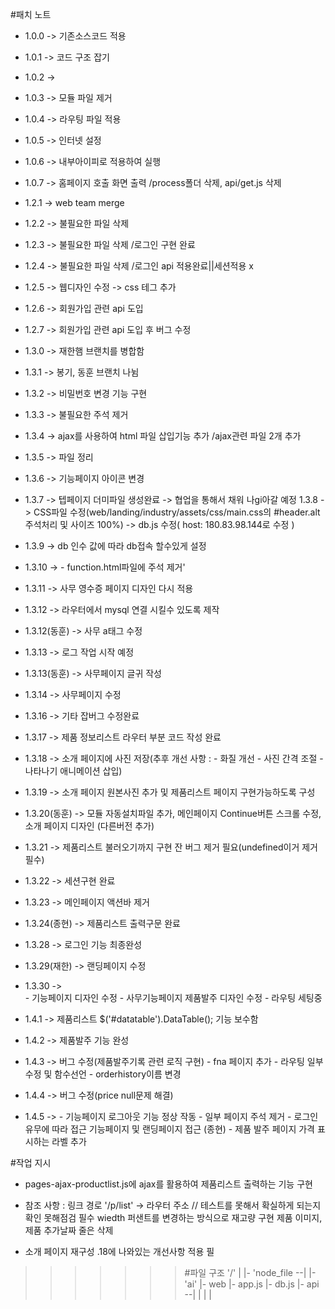 #패치 노트

- 1.0.0 -> 기존소스코드 적용
- 1.0.1 -> 코드 구조 잡기
- 1.0.2 ->
- 1.0.3 -> 모듈 파일 제거
- 1.0.4 -> 라우팅 파일 적용
- 1.0.5 -> 인터넷 설정
- 1.0.6 -> 내부아이피로 적용하여 실행
- 1.0.7 -> 홈페이지 호출 화면 출력 /process폴더 삭제, api/get.js 삭제
- 1.2.1 -> web team merge
- 1.2.2 -> 불필요한 파일 삭제
- 1.2.3 -> 불필요한 파일 삭제 /로그인 구현 완료
- 1.2.4 -> 불필요한 파일 삭제 /로그인 api 적용완료||세션적용 x
- 1.2.5 -> 웹디자인 수정 -> css 테그 추가
- 1.2.6 -> 회원가입 관련 api 도입
- 1.2.7 -> 회원가입 관련 api 도입 후 버그 수정
- 1.3.0 -> 재한햄 브랜치를 병합함
- 1.3.1 -> 봉기, 동훈 브랜치 나뉨
- 1.3.2 -> 비밀번호 변경 기능 구현
- 1.3.3 -> 불필요한 주석 제거
- 1.3.4 -> ajax를 사용하여 html 파일 삽입기능 추가 /ajax관련 파일 2개 추가
- 1.3.5 -> 파일 정리
- 1.3.6 -> 기능페이지 아이콘 변경
- 1.3.7 -> 텝페이지 더미파일 생성완료 -> 협업을 통해서 채워 나gi아갈 예정
  1.3.8 -> CSS파일 수정(web/landing/industry/assets/css/main.css의 #header.alt 주석처리 및 사이즈 100%) -> db.js 수정( host: 180.83.98.144로 수정 )
- 1.3.9 -> db 인수 값에 따라 db접속 할수있게 설정
- 1.3.10 -> - function.html파일에 주석 제거'
- 1.3.11 -> 사무 영수증 페이지 디자인 다시 적용
- 1.3.12 -> 라우터에서 mysql 연결 시킬수 있도록 제작
- 1.3.12(동훈) -> 사무 a태그 수정
- 1.3.13 -> 로그 작업 시작 예정
- 1.3.13(동훈) -> 사무페이지 글귀 작성
- 1.3.14 -> 사무페이지 수정
- 1.3.16 -> 기타 잡버그 수정완료
- 1.3.17 -> 제품 정보리스트 라우터 부분 코드 작성 완료
- 1.3.18 -> 소개 페이지에 사진 저장(추후 개선 사항 : - 화질 개선 - 사진 간격 조절 - 나타나기 애니메이션 삽입)
- 1.3.19 -> 소개 페이지 원본사진 추가 및 제품리스트 페이지 구현가능하도록 구성
- 1.3.20(동훈) -> 모듈 자동설치파일 추가, 메인페이지 Continue버튼 스크롤 수정, 소개 페이지 디자인 (다른버전 추가)
- 1.3.21 -> 제품리스트 불러오기까지 구현 잔 버그 제거 필요(undefined이거 제거 필수)
- 1.3.22 -> 세션구현 완료
- 1.3.23 -> 메인페이지 액션바 제거
- 1.3.24(종현) -> 제품리스트 출력구문 완료
- 1.3.28 -> 로그인 기능 최종완성
- 1.3.29(재한) -> 랜딩페이지 수정
- 1.3.30 ->  
                   - 기능페이지 디자인 수정 
                   - 사무기능페이지 제품발주 디자인 수정
                   - 라우팅 세팅중                
- 1.4.1 -> 제품리스트 $('#datatable').DataTable(); 기능 보수함
- 1.4.2 -> 제품발주 기능 완성
- 1.4.3 -> 버그 수정(제품발주기록 관련 로직 구현)
            - fna 페이지 추가
            - 라우팅 일부 수정 및 함수선언
            - orderhistory이름 변경

- 1.4.4 -> 버그 수정(price null문제 해결)
- 1.4.5 -> - 기능페이지 로그아웃 기능 정상 작동
           - 일부 페이지 주석 제거
           - 로그인 유무에 따라 접근 기능페이지 및 랜딩페이지 접근 
  (종현)    - 제품 발주 페이지 가격 표시하는 라벨 추가 


#작업 지시
- pages-ajax-productlist.js에 ajax를 활용하여 제품리스트 출력하는 기능 구현
- 참조 사항 : 링크 경로 '/p/list' -> 라우터 주소 // 테스트를 못해서 확실하게 되는지 확인 못해점검 필수
             wiedth 퍼샌트를 변경하는 방식으로 재고량 구현
             제품 이미지, 제품 추가날짜 줄은 삭제 
          
- 소개 페이지 재구성 .18에 나와있는 개선사항 적용 필 




>>>>>>> #파일 구조
>>>>>>> '/'
>>>>>>> |
>>>>>>> |- 'node_file --|
>>>>>>> |- 'ai'         |- web
>>>>>>> |- app.js
>>>>>>> |- db.js
>>>>>>> |- api  --|
>>>>>>> |         |
>>>>>>> |
>>>>>>>
>>>>>>
>>>>>
>>>>
>>>
>>
